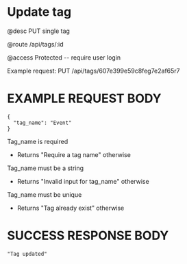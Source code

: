 # Update tag
@desc PUT single tag

@route /api/tags/:id

@access Protected -- require user login

Example request: PUT /api/tags/607e399e59c8feg7e2af65r7

# EXAMPLE REQUEST BODY
```
{
  "tag_name": "Event"
}
```

Tag_name is required
- Returns "Require a tag name" otherwise

Tag_name must be a string
- Returns "Invalid input for tag_name" otherwise

Tag_name must be unique
- Returns "Tag already exist" otherwise

# SUCCESS RESPONSE BODY
```
"Tag updated"
```